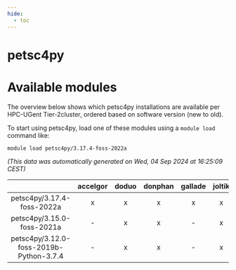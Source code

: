 ```yaml
---
hide:
  - toc
---
```


petsc4py
========

# Available modules


The overview below shows which petsc4py installations are available per HPC-UGent Tier-2cluster, ordered based on software version (new to old).

To start using petsc4py, load one of these modules using a `module load` command like:

```shell
module load petsc4py/3.17.4-foss-2022a
```

*(This data was automatically generated on Wed, 04 Sep 2024 at 16:25:09 CEST)*  

| |accelgor|doduo|donphan|gallade|joltik|shinx|skitty|
| :---: | :---: | :---: | :---: | :---: | :---: | :---: | :---: |
|petsc4py/3.17.4-foss-2022a|x|x|x|x|x|-|x|
|petsc4py/3.15.0-foss-2021a|-|x|x|-|x|-|x|
|petsc4py/3.12.0-foss-2019b-Python-3.7.4|-|x|x|-|x|-|x|
